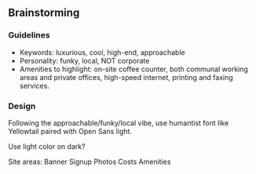 ## Brainstorming

### Guidelines
* Keywords: luxurious, cool, high-end, approachable
* Personality: funky, local, NOT corporate
* Amenities to highlight: on-site coffee counter, both communal working areas and private offices, high-speed internet, printing and faxing services.

### Design
Following the approachable/funky/local vibe, use humantist font like Yellowtail paired with Open Sans light.

Use light color on dark?

Site areas:
Banner
Signup
Photos
Costs
Amenities